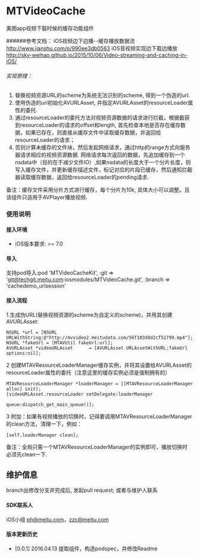 # MTVideoCache
美图app视频下载时候的缓存功能组件

######参考文档：
iOS视频边下边播--缓存播放数据流 http://www.jianshu.com/p/990ee3db0563
iOS音视频实现边下载边播放 http://sky-weihao.github.io/2015/10/06/Video-streaming-and-caching-in-iOS/

   
###### 实现原理：
1. 替换视频资源URL的scheme为系统无法识别的scheme, 得到一个伪造的url.
2. 使用伪造的url初始化AVURLAsset, 并指定AVURLAsset的resourceLoader属性的委托.
3. 通过resourceLoader的委托方法对视频资源数据的请求进行拦截，根据截获到resourceLoader的请求的offset和length, 首先检查本地是否存在缓存数据，如果已存在，则直接从缓存文件中读取缓存数据，并返回给resourceLoader的请求；
4. 否则计算未缓存的文件块，然后发起网络请求，通过http的range方式向服务器请求相应的视频资源数据. 网络请求每次返回的数据，先追加缓存到一个nsdata中（目的在于减少文件IO）,如果nsdata的长度大于一个分片长度，则写入缓存文件，并更新缓存描述文件，标记对应的片段已缓存，然后通知拦截器读取缓存数据，返回给resourceLoader的pending请求. 

备注：缓存文件采用分片方式进行缓存，每个分片为10k, 具体大小可以调整。且该组件只适用于AVPlayer播放视频.


### 使用说明
#### 接入环境
* iOS版本要求: >= 7.0

#### 导入
支持pod导入:pod 'MTVideoCacheKit', :git => 'git@techgit.meitu.com:iosmodules/MTVideoCache.git', :branch => 'cachedemo_urlsession'

#### 接入流程

1.生成伪URL(替换视频资源的scheme为自定义的scheme)，并用其创建AVURLAsset:

```
NSURL *url = [NSURL URLWithString:@"http://mvvideo2.meitudata.com/56f103d8d2cf51799.mp4"];
NSURL *fakeUrl = [MTAVUtil fakeUrl:url];
AVURLAsset *videoURLAsset      = [AVURLAsset URLAssetWithURL:fakeUrl options:nil];
```
2 创建MTAVResourceLoaderManager缓存实例，并将其设置给AVURLAsset的resourceLoader属性的委托（注意这里的缓存实例必须是强制拥有的）

```
MTAVResourceLoaderManager *loaderManager = [[MTAVResourceLoaderManager alloc] init];
[videoURLAsset.resourceLoader setDelegate:loaderManager 
										 queue:dispatch_get_main_queue()];
```


3 附加：如果有视频播放的切换时，记得要调用MTAVResourceLoaderManager的clean方法，清理一下，例如：
```
[self.loaderManager clean];
```

备注：全局只需一个MTAVResourceLoaderManager的实例即可，播放切换时 必须先clean一下.



## 维护信息
branch出修改分支并完成后, 发起pull request; 或者与维护人联系


#### SDK联系人
iOS小组 ph@meitu.com，zzc@meitu.com

#### 版本更新历史
* [0.0.1] 2016.04.13 提取组件，构造podspec，并修改Readme
